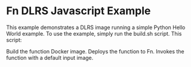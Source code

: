 # Fn DLRS Javascript Example

This example demonstrates a DLRS image running a simple Python Hello World example.
To use the example, simply run the build.sh script. This script:

Build the function Docker image.
Deploys the function to Fn.
Invokes the function with a default input image.